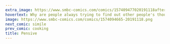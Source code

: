 ```yaml
---
extra_image: https://www.smbc-comics.com/comics/157409477020191118after.png
hovertext: Why are people always trying to find out other people's thoughts? It's like they'be never met a people before.
image: https://www.smbc-comics.com/comics/1574094665-20191118.png
next_comic: simile
prev_comic: cooking
title: Pensive
---
```


